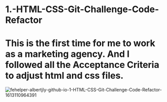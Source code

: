 # 1.-HTML-CSS-Git-Challenge-Code-Refactor

# This is the first time for me to work as a marketing agency. And I followed all the Acceptance Criteria to adjust html and css files.

![fehelper-albertjly-github-io-1-HTML-CSS-Git-Challenge-Code-Refactor-1613110964391](https://user-images.githubusercontent.com/69495353/107737307-fbd8be00-6cb8-11eb-9dd1-49a8de6ceffd.png)
